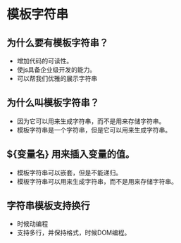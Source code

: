# 模板字符串

## 为什么要有模板字符串？
- 增加代码的可读性。
- 使js具备企业级开发的能力。
- 可以帮我们优雅的展示字符串


## 为什么叫模板字符串？
  - 因为它可以用来生成字符串，而不是用来存储字符串。
  - 模板字符串是一个字符串，但是它可以用来生成字符串。

##  ${变量名} 用来插入变量的值。
- 模板字符串可以嵌套，但是不能递归。
- 模板字符串可以用来生成字符串，而不是用来存储字符串。

## 字符串模板支持换行 
- 时候动编程
- 支持多行，并保持格式，时候DOM编程。